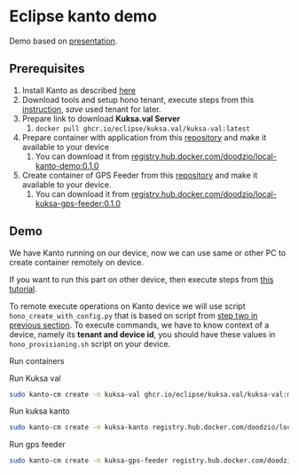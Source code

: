 # Eclipse kanto demo

Demo based on [presentation](https://www.youtube.com/watch?v=bMN_ZiUS3Bc).

## Prerequisites

1. Install Kanto as described [here](https://websites.eclipseprojects.io/kanto/docs/getting-started/install/)
2. Download tools and setup hono tenant, execute steps from this [instruction](https://websites.eclipseprojects.io/kanto/docs/getting-started/hono/), *save* used tenant for later.
3. Prepare link to download **Kuksa.val Server**
   1. `docker pull ghcr.io/eclipse/kuksa.val/kuksa-val:latest`
3. Prepare container with application from this [repository](https://github.com/boschglobal/kuksa.val/tree/kanto-kuksa-bridge/kuksa_apps/kanto) and make it available to your device
   1. You can download it from [registry.hub.docker.com/doodzio/local-kanto-demo:0.1.0](registry.hub.docker.com/doodzio/local-kanto-demo:0.1.0)
4. Create container of GPS Feeder from this [repository](https://github.com/eclipse/kuksa.val.feeders/tree/main/gps2val) and make it available to your device.
   1. You can download it from [registry.hub.docker.com/doodzio/local-kuksa-gps-feeder:0.1.0](registry.hub.docker.com/doodzio/local-kuksa-gps-feeder:0.1.0)

## Demo

We have Kanto running on our device, now we can use same or other PC to create container remotely on device.

If you want to run this part on other device, then execute steps from [this tutorial](https://websites.eclipseprojects.io/kanto/docs/getting-started/hono/#before-you-begin).

To remote execute operations on Kanto device we will use script `hono_create_with_config.py` that is based on script from [step two in previous section](#prerequisites). To execute commands, we have to know context of a device, namely its **tenant and device id**, you should have these values in `hono_provisioning.sh` script on your device.

Run containers 

Run Kuksa val
```bash
sudo kanto-cm create -n kuksa-val ghcr.io/eclipse/kuksa.val/kuksa-val:master --mp "$HOME/kuksaval.config/:/config" --network host --e LOG_LEVEL=ALL --i --t  
```

Run kuksa kanto
```bash
sudo kanto-cm create -n kuksa-kanto registry.hub.docker.com/doodzio/local-kanto-demo:0.1.0 --network host --i --t
```

Run gps feeder

```bash
sudo kanto-cm create -n kuksa-gps-feeder registry.hub.docker.com/doodzio/local-kuksa-gps-feeder:0.1.0 --network host --mp "$HOME/kuksaval.config/:/config" --i --t
```